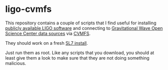 # ligo-cvmfs

This repository contains a couple of scripts that I find useful for
installing [publicly available LIGO software](https://wiki.ligo.org/Computing/ScientificLinux7) and connecting to
[Gravitational Wave Open Science Center data sources](https://www.gw-openscience.org/about) via [CVMFS](https://cernvm.cern.ch/portal/filesystem).

They should work on a fresh [SL7 install](https://www.scientificlinux.org/).

Just run them as root. Like any scripts that you download, you should at least
give them a look to make sure that they are not doing something malicious.

